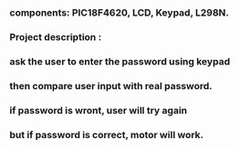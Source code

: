 ### components: PIC18F4620, LCD, Keypad, L298N.
### Project description :
### ask the user to enter the password using keypad 
### then compare user input with real password.
### if password is wront, user will try again
### but if password is correct, motor will work.






